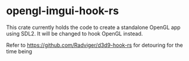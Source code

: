 # opengl-imgui-hook-rs

This crate currently holds the code to create a standalone OpenGL app using SDL2. It will be changed to hook OpenGL instead.

Refer to https://github.com/Radviger/d3d9-hook-rs for detouring for the time being
